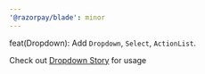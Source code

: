 ```yaml
---
'@razorpay/blade': minor
---
```


feat(Dropdown): Add `Dropdown`, `Select`, `ActionList`.

Check out [Dropdown Story](https://blade.razorpay.com/?path=/docs/components-dropdown-with-select) for usage
